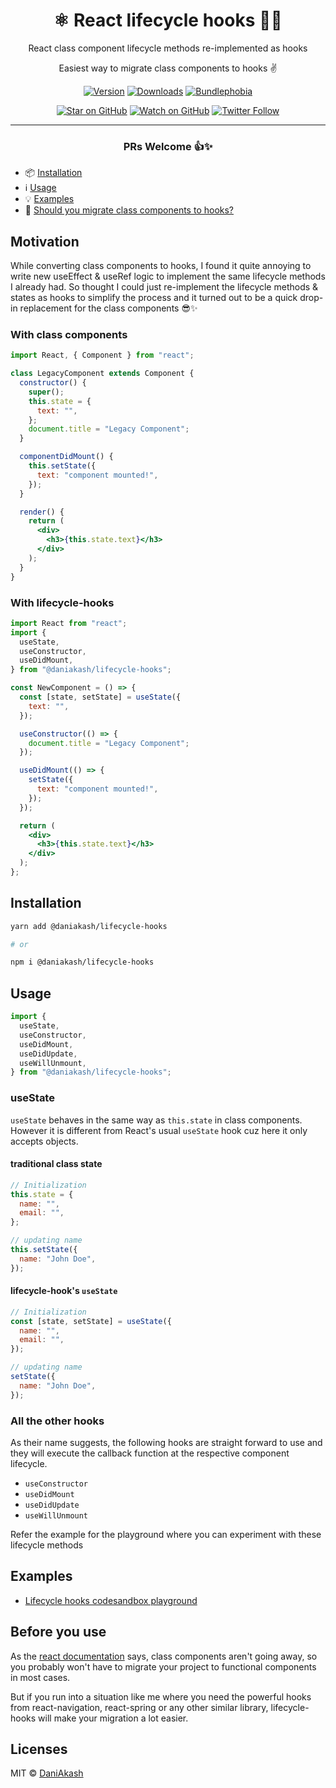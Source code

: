 <div align="center">

# ⚛️ React lifecycle hooks 🍥🎣

React class component lifecycle methods re-implemented as hooks

Easiest way to migrate class components to hooks ✌️

[![Version][version-badge]][package]
[![Downloads][downloads-badge]][npmtrends]
[![Bundlephobia][bundle-phobia-badge]][bundle-phobia]

[![Star on GitHub][github-star-badge]][github-star]
[![Watch on GitHub][github-watch-badge]][github-watch]
[![Twitter Follow][twitter-badge]][twitter]

---

### PRs Welcome 👍✨

</div>

- 📦 [Installation](#installation)
- ℹ️ [Usage](#usage)
- 💡 [Examples](#examples)
- 🛑 [Should you migrate class components to hooks?](#before-you-use)

## Motivation

While converting class components to hooks, I found it quite annoying to write new useEffect & useRef logic to implement the same lifecycle methods I already had. So thought I could just re-implement the lifecycle methods & states as hooks to simplify the process and it turned out to be a quick drop-in replacement for the class components 😎✨

### With class components

```jsx
import React, { Component } from "react";

class LegacyComponent extends Component {
  constructor() {
    super();
    this.state = {
      text: "",
    };
    document.title = "Legacy Component";
  }

  componentDidMount() {
    this.setState({
      text: "component mounted!",
    });
  }

  render() {
    return (
      <div>
        <h3>{this.state.text}</h3>
      </div>
    );
  }
}
```

### With lifecycle-hooks

```jsx
import React from "react";
import {
  useState,
  useConstructor,
  useDidMount,
} from "@daniakash/lifecycle-hooks";

const NewComponent = () => {
  const [state, setState] = useState({
    text: "",
  });

  useConstructor(() => {
    document.title = "Legacy Component";
  });

  useDidMount(() => {
    setState({
      text: "component mounted!",
    });
  });

  return (
    <div>
      <h3>{this.state.text}</h3>
    </div>
  );
};
```

## Installation

```sh
yarn add @daniakash/lifecycle-hooks

# or

npm i @daniakash/lifecycle-hooks
```

## Usage

```jsx
import {
  useState,
  useConstructor,
  useDidMount,
  useDidUpdate,
  useWillUnmount,
} from "@daniakash/lifecycle-hooks";
```

### useState

`useState` behaves in the same way as `this.state` in class components. However it is different from React's usual `useState` hook cuz here it only accepts objects.

#### traditional class state

```jsx
// Initialization
this.state = {
  name: "",
  email: "",
};

// updating name
this.setState({
  name: "John Doe",
});
```

#### lifecycle-hook's `useState`

```jsx
// Initialization
const [state, setState] = useState({
  name: "",
  email: "",
});

// updating name
setState({
  name: "John Doe",
});
```

### All the other hooks

As their name suggests, the following hooks are straight forward to use and they will execute the callback function at the respective component lifecycle.

- `useConstructor`
- `useDidMount`
- `useDidUpdate`
- `useWillUnmount`

Refer the example for the playground where you can experiment with these lifecycle methods

## Examples

- [Lifecycle hooks codesandbox playground][example-playground]

## Before you use

As the [react documentation](https://reactjs.org/docs/hooks-intro.html#no-breaking-changes) says, class components aren't going away, so you probably won't have to migrate your project to functional components in most cases.

But if you run into a situation like me where you need the powerful hooks from react-navigation, react-spring or any other similar library, lifecycle-hooks will make your migration a lot easier.

## Licenses

MIT © [DaniAkash][twitter]

[example-playground]: https://codesandbox.io/s/lifecycle-hooks-playground-n6qes
[bundle-phobia-badge]: https://badgen.net/bundlephobia/minzip/@daniakash/lifecycle-hooks
[bundle-phobia]: https://bundlephobia.com/result?p=@daniakash/lifecycle-hooks
[downloads-badge]: https://img.shields.io/npm/dm/@daniakash/lifecycle-hooks.svg?style=flat-square
[npmtrends]: http://www.npmtrends.com/@daniakash/lifecycle-hooks
[package]: https://www.npmjs.com/package/@daniakash/lifecycle-hooks
[version-badge]: https://img.shields.io/npm/v/@daniakash/lifecycle-hooks.svg?style=flat-square
[twitter]: https://twitter.com/dani_akash_
[twitter-badge]: https://img.shields.io/twitter/follow/dani_akash_?style=social
[github-watch-badge]: https://img.shields.io/github/watchers/DaniAkash/lifecycle-hooks.svg?style=social
[github-watch]: https://github.com/DaniAkash/lifecycle-hooks/watchers
[github-star-badge]: https://img.shields.io/github/stars/DaniAkash/lifecycle-hooks.svg?style=social
[github-star]: https://github.com/DaniAkash/lifecycle-hooks/stargazers
